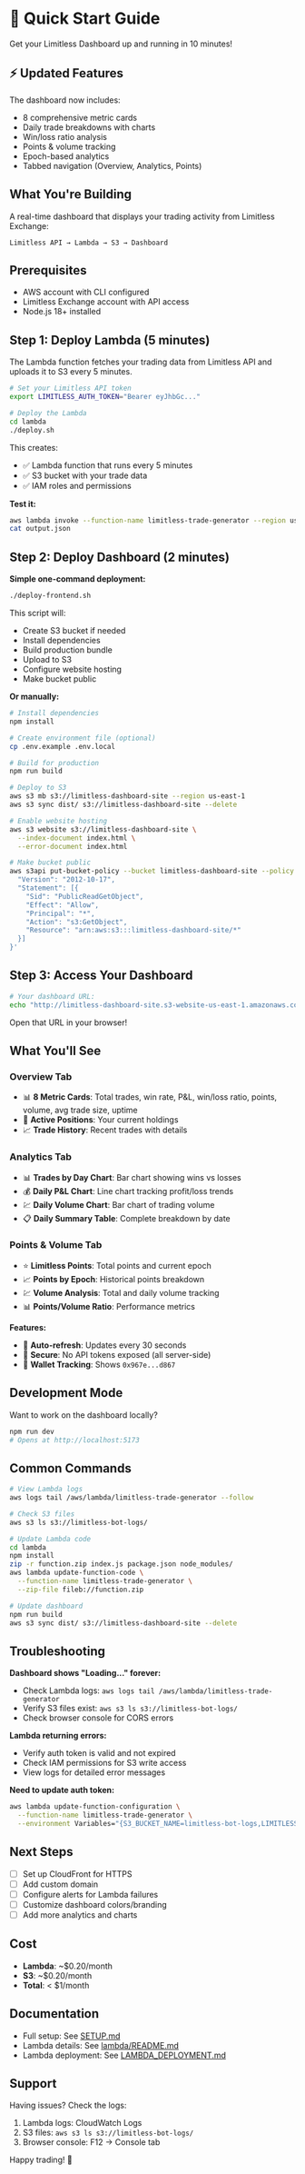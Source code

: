 # 🚀 Quick Start Guide

Get your Limitless Dashboard up and running in 10 minutes!

## ⚡ Updated Features

The dashboard now includes:
- 8 comprehensive metric cards
- Daily trade breakdowns with charts
- Win/loss ratio analysis
- Points & volume tracking
- Epoch-based analytics
- Tabbed navigation (Overview, Analytics, Points)

## What You're Building

A real-time dashboard that displays your trading activity from Limitless Exchange:

```
Limitless API → Lambda → S3 → Dashboard
```

## Prerequisites

- AWS account with CLI configured
- Limitless Exchange account with API access
- Node.js 18+ installed

## Step 1: Deploy Lambda (5 minutes)

The Lambda function fetches your trading data from Limitless API and uploads it to S3 every 5 minutes.

```bash
# Set your Limitless API token
export LIMITLESS_AUTH_TOKEN="Bearer eyJhbGc..."

# Deploy the Lambda
cd lambda
./deploy.sh
```

This creates:
- ✅ Lambda function that runs every 5 minutes
- ✅ S3 bucket with your trade data
- ✅ IAM roles and permissions

**Test it:**
```bash
aws lambda invoke --function-name limitless-trade-generator --region us-east-1 output.json
cat output.json
```

## Step 2: Deploy Dashboard (2 minutes)

**Simple one-command deployment:**

```bash
./deploy-frontend.sh
```

This script will:
- Create S3 bucket if needed
- Install dependencies
- Build production bundle
- Upload to S3
- Configure website hosting
- Make bucket public

**Or manually:**

```bash
# Install dependencies
npm install

# Create environment file (optional)
cp .env.example .env.local

# Build for production
npm run build

# Deploy to S3
aws s3 mb s3://limitless-dashboard-site --region us-east-1
aws s3 sync dist/ s3://limitless-dashboard-site --delete

# Enable website hosting
aws s3 website s3://limitless-dashboard-site \
  --index-document index.html \
  --error-document index.html

# Make bucket public
aws s3api put-bucket-policy --bucket limitless-dashboard-site --policy '{
  "Version": "2012-10-17",
  "Statement": [{
    "Sid": "PublicReadGetObject",
    "Effect": "Allow",
    "Principal": "*",
    "Action": "s3:GetObject",
    "Resource": "arn:aws:s3:::limitless-dashboard-site/*"
  }]
}'
```

## Step 3: Access Your Dashboard

```bash
# Your dashboard URL:
echo "http://limitless-dashboard-site.s3-website-us-east-1.amazonaws.com"
```

Open that URL in your browser!

## What You'll See

### Overview Tab
- 📊 **8 Metric Cards**: Total trades, win rate, P&L, win/loss ratio, points, volume, avg trade size, uptime
- 💼 **Active Positions**: Your current holdings
- 📈 **Trade History**: Recent trades with details

### Analytics Tab
- 📊 **Trades by Day Chart**: Bar chart showing wins vs losses
- 💰 **Daily P&L Chart**: Line chart tracking profit/loss trends
- 💹 **Daily Volume Chart**: Bar chart of trading volume
- 📋 **Daily Summary Table**: Complete breakdown by date

### Points & Volume Tab
- ⭐ **Limitless Points**: Total points and current epoch
- 📈 **Points by Epoch**: Historical points breakdown
- 💹 **Volume Analysis**: Total and daily volume tracking
- 📊 **Points/Volume Ratio**: Performance metrics

**Features:**
- 🔄 **Auto-refresh**: Updates every 30 seconds
- 🔐 **Secure**: No API tokens exposed (all server-side)
- 👛 **Wallet Tracking**: Shows `0x967e...d867`

## Development Mode

Want to work on the dashboard locally?

```bash
npm run dev
# Opens at http://localhost:5173
```

## Common Commands

```bash
# View Lambda logs
aws logs tail /aws/lambda/limitless-trade-generator --follow

# Check S3 files
aws s3 ls s3://limitless-bot-logs/

# Update Lambda code
cd lambda
npm install
zip -r function.zip index.js package.json node_modules/
aws lambda update-function-code \
  --function-name limitless-trade-generator \
  --zip-file fileb://function.zip

# Update dashboard
npm run build
aws s3 sync dist/ s3://limitless-dashboard-site --delete
```

## Troubleshooting

**Dashboard shows "Loading..." forever:**
- Check Lambda logs: `aws logs tail /aws/lambda/limitless-trade-generator`
- Verify S3 files exist: `aws s3 ls s3://limitless-bot-logs/`
- Check browser console for CORS errors

**Lambda returning errors:**
- Verify auth token is valid and not expired
- Check IAM permissions for S3 write access
- View logs for detailed error messages

**Need to update auth token:**
```bash
aws lambda update-function-configuration \
  --function-name limitless-trade-generator \
  --environment Variables="{S3_BUCKET_NAME=limitless-bot-logs,LIMITLESS_AUTH_TOKEN=Bearer NEW_TOKEN}"
```

## Next Steps

- [ ] Set up CloudFront for HTTPS
- [ ] Add custom domain
- [ ] Configure alerts for Lambda failures
- [ ] Customize dashboard colors/branding
- [ ] Add more analytics and charts

## Cost

- **Lambda**: ~$0.20/month
- **S3**: ~$0.20/month
- **Total**: < $1/month

## Documentation

- Full setup: See [SETUP.md](SETUP.md)
- Lambda details: See [lambda/README.md](lambda/README.md)
- Lambda deployment: See [LAMBDA_DEPLOYMENT.md](LAMBDA_DEPLOYMENT.md)

## Support

Having issues? Check the logs:
1. Lambda logs: CloudWatch Logs
2. S3 files: `aws s3 ls s3://limitless-bot-logs/`
3. Browser console: F12 → Console tab

Happy trading! 🎯
